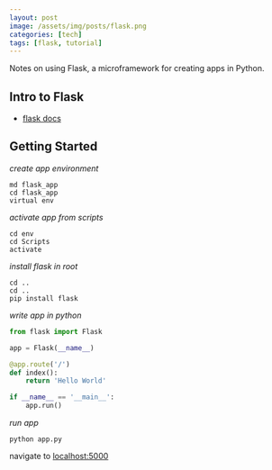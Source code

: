 ```yaml
---
layout: post
image: /assets/img/posts/flask.png
categories: [tech]
tags: [flask, tutorial]
---
```


Notes on using Flask, a microframework for creating apps in Python.

<!--excerpt separator -->

## Intro to Flask

- [flask docs](http://flask.pocoo.org/)

## Getting Started

*create app environment*
```shell
md flask_app
cd flask_app
virtual env
```

*activate app from scripts*
```shell
cd env
cd Scripts
activate
```

*install flask in root*
```shell
cd ..
cd ..
pip install flask
```

*write app in python*
```python
from flask import Flask

app = Flask(__name__)

@app.route('/')
def index():
	return 'Hello World'

if __name__ == '__main__':
	app.run()
```

*run app*
```shell
python app.py
```

navigate to [localhost:5000](http://127.0.0.1:5000/)